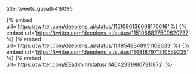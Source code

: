 title: tweets_gupath418095

{% embed url='https://twitter.com/deeplens_ai/status/1151096136008175616' %}
{% embed url='https://twitter.com/deeplens_ai/status/1151086827509620737' %}
{% embed url='https://twitter.com/deeplens_ai/status/1148548348951109633' %}
{% embed url='https://twitter.com/deeplens_ai/status/1148187971310559235' %}
{% embed url='https://twitter.com/ESadimin/status/1146423319807311872' %}
